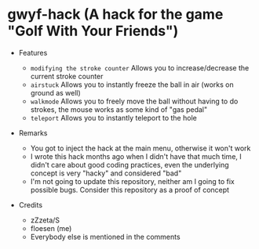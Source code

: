 # gwyf-hack (A hack for the game "Golf With Your Friends")


* Features
  - `modifying the stroke counter` Allows you to increase/decrease the current stroke counter
  - `airstuck` Allows you to instantly freeze the ball in air (works on ground as well)
  - `walkmode` Allows you to freely move the ball without having to do strokes, the mouse works as some kind of "gas pedal"
  - `teleport` Allows you to instantly teleport to the hole
  
* Remarks
  - You got to inject the hack at the main menu, otherwise it won't work
  - I wrote this hack months ago when I didn't have that much time, I didn't care about good coding practices, even the underlying concept is very "hacky" and considered "bad"
  - I'm not going to update this repository, neither am I going to fix possible bugs. Consider this repository as a proof of concept
  
* Credits
  - zZzeta/S
  - floesen (me)
  - Everybody else is mentioned in the comments
